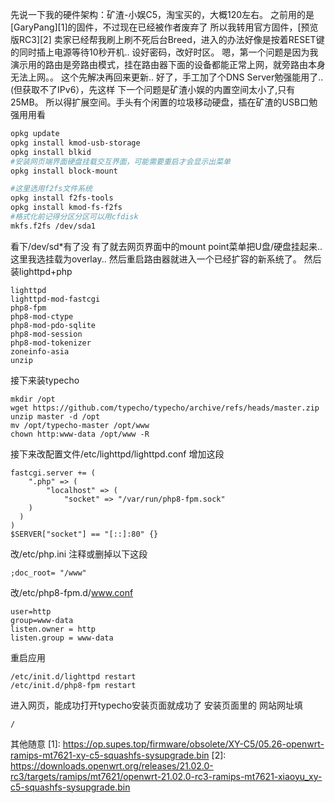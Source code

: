 先说一下我的硬件架构：矿渣-小娱C5，淘宝买的，大概120左右。
之前用的是[GaryPang][1]的固件，不过现在已经被作者废弃了
所以我转用官方固件，[预览版RC3][2]
卖家已经帮我刷上刷不死后台Breed，进入的办法好像是按着RESET键的同时插上电源等待10秒开机..
设好密码，改好时区。
嗯，第一个问题是因为我演示用的路由是旁路由模式，挂在路由器下面的设备都能正常上网，就旁路由本身无法上网。。
这个先解决再回来更新..
好了，手工加了个DNS Server勉强能用了..(但获取不了IPv6），先这样
下一个问题是矿渣小娱的内置空间太小了,只有25MB。
所以得扩展空间。手头有个闲置的垃圾移动硬盘，插在矿渣的USB口勉强用用看

```bash
opkg update
opkg install kmod-usb-storage
opkg install blkid
#安装网页端界面硬盘挂载交互界面，可能需要重启才会显示出菜单
opkg install block-mount

#这里选用f2fs文件系统
opkg install f2fs-tools
opkg install kmod-fs-f2fs
#格式化前记得分区分区可以用cfdisk
mkfs.f2fs /dev/sda1
```
看下/dev/sd*有了没
有了就去网页界面中的mount point菜单把U盘/硬盘挂起来..这里我选挂载为overlay..
然后重启路由器就进入一个已经扩容的新系统了。
然后装lighttpd+php
```
lighttpd
lighttpd-mod-fastcgi
php8-fpm
php8-mod-ctype
php8-mod-pdo-sqlite
php8-mod-session
php8-mod-tokenizer
zoneinfo-asia
unzip
```
接下来装typecho
```
mkdir /opt
wget https://github.com/typecho/typecho/archive/refs/heads/master.zip
unzip master -d /opt
mv /opt/typecho-master /opt/www
chown http:www-data /opt/www -R
```
接下来改配置文件/etc/lighttpd/lighttpd.conf
增加这段
```
fastcgi.server += (
    ".php" => (
        "localhost" => (
            "socket" => "/var/run/php8-fpm.sock"
    )
  )
)
$SERVER["socket"] == "[::]:80" {}

```
改/etc/php.ini
注释或删掉以下这段
```
;doc_root= "/www"
```
改/etc/php8-fpm.d/www.conf
```
user=http
group=www-data
listen.owner = http
listen.group = www-data
```
重启应用
```
/etc/init.d/lighttpd restart
/etc/init.d/php8-fpm restart
```
进入网页，能成功打开typecho安装页面就成功了
安装页面里的
网站网址填
```
/
```
其他随意
  [1]: https://op.supes.top/firmware/obsolete/XY-C5/05.26-openwrt-ramips-mt7621-xy-c5-squashfs-sysupgrade.bin
  [2]: https://downloads.openwrt.org/releases/21.02.0-rc3/targets/ramips/mt7621/openwrt-21.02.0-rc3-ramips-mt7621-xiaoyu_xy-c5-squashfs-sysupgrade.bin
